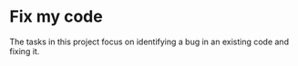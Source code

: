 # Fix my code
The tasks in this project focus on identifying a bug in an
existing code and fixing it.
